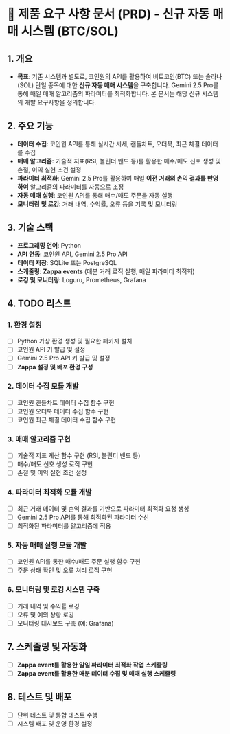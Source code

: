 # 📄 제품 요구 사항 문서 (PRD) - 신규 자동 매매 시스템 (BTC/SOL)

## 1. 개요

- **목표**: 기존 시스템과 별도로, 코인원의 API를 활용하여 비트코인(BTC) 또는 솔라나(SOL) 단일 종목에 대한 **신규 자동 매매 시스템**을 구축합니다. Gemini 2.5 Pro를 통해 매일 매매 알고리즘의 파라미터를 최적화합니다. 본 문서는 해당 신규 시스템의 개발 요구사항을 정의합니다.

## 2. 주요 기능

- **데이터 수집**: 코인원 API를 통해 실시간 시세, 캔들차트, 오더북, 최근 체결 데이터를 수집
- **매매 알고리즘**: 기술적 지표(RSI, 볼린더 밴드 등)를 활용한 매수/매도 신호 생성 및 손절, 이익 실현 조건 설정
- **파라미터 최적화**: Gemini 2.5 Pro를 활용하여 매일 **이전 거래의 손익 결과를 반영하여** 알고리즘의 파라미터를 자동으로 조정
- **자동 매매 실행**: 코인원 API를 통해 매수/매도 주문을 자동 실행
- **모니터링 및 로깅**: 거래 내역, 수익률, 오류 등을 기록 및 모니터링

## 3. 기술 스택

- **프로그래밍 언어**: Python
- **API 연동**: 코인원 API, Gemini 2.5 Pro API
- **데이터 저장**: SQLite 또는 PostgreSQL
- **스케줄링**: **Zappa events** (매분 거래 로직 실행, 매일 파라미터 최적화)
- **로깅 및 모니터링**: Loguru, Prometheus, Grafana

## 4. TODO 리스트

### 1. 환경 설정

- [ ] Python 가상 환경 생성 및 필요한 패키지 설치
- [ ] 코인원 API 키 발급 및 설정
- [ ] Gemini 2.5 Pro API 키 발급 및 설정
- [ ] **Zappa 설정 및 배포 환경 구성**

### 2. 데이터 수집 모듈 개발

- [ ] 코인원 캔들차트 데이터 수집 함수 구현
- [ ] 코인원 오더북 데이터 수집 함수 구현
- [ ] 코인원 최근 체결 데이터 수집 함수 구현

### 3. 매매 알고리즘 구현

- [ ] 기술적 지표 계산 함수 구현 (RSI, 볼린더 밴드 등)
- [ ] 매수/매도 신호 생성 로직 구현
- [ ] 손절 및 이익 실현 조건 설정

### 4. 파라미터 최적화 모듈 개발

- [ ] 최근 거래 데이터 및 손익 결과를 기반으로 파라미터 최적화 요청 생성
- [ ] Gemini 2.5 Pro API를 통해 최적화된 파라미터 수신
- [ ] 최적화된 파라미터를 알고리즘에 적용

### 5. 자동 매매 실행 모듈 개발

- [ ] 코인원 API를 통한 매수/매도 주문 실행 함수 구현
- [ ] 주문 상태 확인 및 오류 처리 로직 구현

### 6. 모니터링 및 로깅 시스템 구축

- [ ] 거래 내역 및 수익률 로깅
- [ ] 오류 및 예외 상황 로깅
- [ ] 모니터링 대시보드 구축 (예: Grafana)

## 7. 스케줄링 및 자동화

- [ ] **Zappa event를 활용한 일일 파라미터 최적화 작업 스케줄링**
- [ ] **Zappa event를 활용한 매분 데이터 수집 및 매매 실행 스케줄링**

## 8. 테스트 및 배포

- [ ] 단위 테스트 및 통합 테스트 수행
- [ ] 시스템 배포 및 운영 환경 설정
